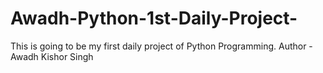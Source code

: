 # Awadh-Python-1st-Daily-Project-
This is going to be my first daily project of Python Programming.
Author - Awadh Kishor Singh

